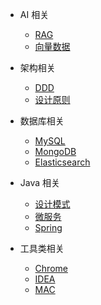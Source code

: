 - AI 相关
    - [RAG](docs/ai/rag.md)
    - [向量数据](docs/ai/vector.md)

- 架构相关
  - [DDD](docs/architecture/ddd.md)
  - [设计原则](docs/architecture/design-principle.md)

- 数据库相关
  - [MySQL](docs/db/mysql.md)
  - [MongoDB](docs/db/mongodb.md)
  - [Elasticsearch](docs/db/elasticsearch.md)

- Java 相关
  - [设计模式](docs/java/design-pattern.md)
  - [微服务](docs/java/microservice.md)
  - [Spring](docs/java/spring.md)

- 工具类相关
  - [Chrome](docs/tool/chrome.md)
  - [IDEA](docs/tool/idea.md)
  - [MAC](docs/tool/mac.md)